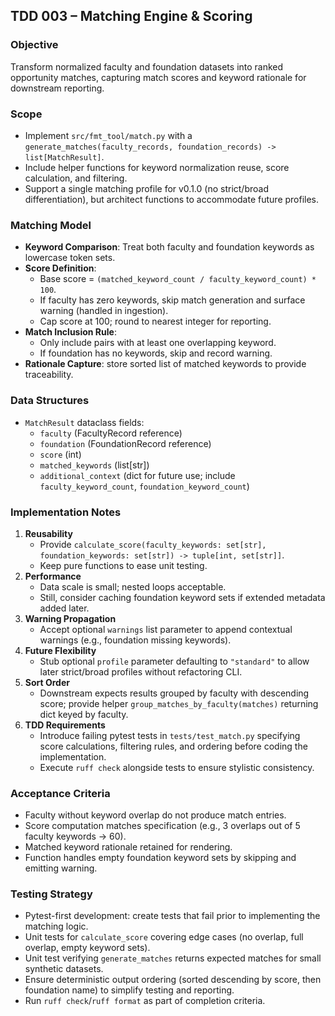 ## TDD 003 – Matching Engine & Scoring

### Objective
Transform normalized faculty and foundation datasets into ranked opportunity matches, capturing match scores and keyword rationale for downstream reporting.

### Scope
- Implement `src/fmt_tool/match.py` with a `generate_matches(faculty_records, foundation_records) -> list[MatchResult]`.  
- Include helper functions for keyword normalization reuse, score calculation, and filtering.  
- Support a single matching profile for v0.1.0 (no strict/broad differentiation), but architect functions to accommodate future profiles.

### Matching Model
- **Keyword Comparison**: Treat both faculty and foundation keywords as lowercase token sets.  
- **Score Definition**:  
  - Base score = `(matched_keyword_count / faculty_keyword_count) * 100`.  
  - If faculty has zero keywords, skip match generation and surface warning (handled in ingestion).  
  - Cap score at 100; round to nearest integer for reporting.  
- **Match Inclusion Rule**:  
  - Only include pairs with at least one overlapping keyword.  
  - If foundation has no keywords, skip and record warning.  
- **Rationale Capture**: store sorted list of matched keywords to provide traceability.

### Data Structures
- `MatchResult` dataclass fields:  
  - `faculty` (FacultyRecord reference)  
  - `foundation` (FoundationRecord reference)  
  - `score` (int)  
  - `matched_keywords` (list[str])  
  - `additional_context` (dict for future use; include `faculty_keyword_count`, `foundation_keyword_count`)

### Implementation Notes
1. **Reusability**  
   - Provide `calculate_score(faculty_keywords: set[str], foundation_keywords: set[str]) -> tuple[int, set[str]]`.  
   - Keep pure functions to ease unit testing.  
2. **Performance**  
   - Data scale is small; nested loops acceptable.  
   - Still, consider caching foundation keyword sets if extended metadata added later.  
3. **Warning Propagation**  
   - Accept optional `warnings` list parameter to append contextual warnings (e.g., foundation missing keywords).  
4. **Future Flexibility**  
   - Stub optional `profile` parameter defaulting to `"standard"` to allow later strict/broad profiles without refactoring CLI.  
5. **Sort Order**  
   - Downstream expects results grouped by faculty with descending score; provide helper `group_matches_by_faculty(matches)` returning dict keyed by faculty.
6. **TDD Requirements**  
   - Introduce failing pytest tests in `tests/test_match.py` specifying score calculations, filtering rules, and ordering before coding the implementation.  
   - Execute `ruff check` alongside tests to ensure stylistic consistency.

### Acceptance Criteria
- Faculty without keyword overlap do not produce match entries.  
- Score computation matches specification (e.g., 3 overlaps out of 5 faculty keywords → 60).  
- Matched keyword rationale retained for rendering.  
- Function handles empty foundation keyword sets by skipping and emitting warning.

### Testing Strategy
- Pytest-first development: create tests that fail prior to implementing the matching logic.  
- Unit tests for `calculate_score` covering edge cases (no overlap, full overlap, empty keyword sets).  
- Unit test verifying `generate_matches` returns expected matches for small synthetic datasets.  
- Ensure deterministic output ordering (sorted descending by score, then foundation name) to simplify testing and reporting.  
- Run `ruff check`/`ruff format` as part of completion criteria.
